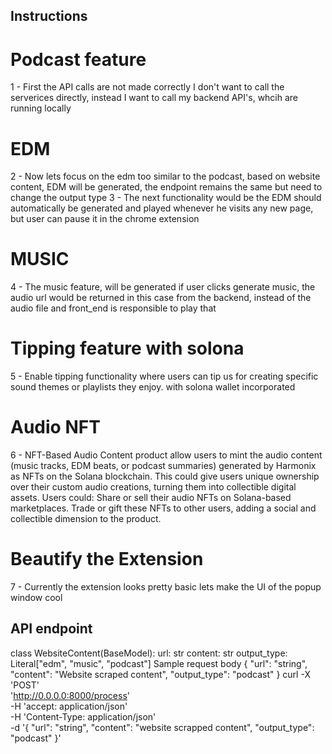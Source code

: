 ## Instructions
# Podcast feature
1 - First the API  calls are not made correctly I don't want to call the serverices directly, instead I want to call my backend API's, whcih are running locally
# EDM
2 - Now lets focus on the edm too similar to the podcast, based on website content, EDM will be generated, the endpoint remains the same but need to change the output type
3 - The next functionality would be the EDM should automatically be generated and played whenever he visits any new page, but user can pause it in the chrome extension
# MUSIC
4 - The music feature, will be generated if user clicks generate music, the audio url would be returned in this case from the backend, instead of the audio file and front_end is responsible to play that

# Tipping feature with solona
5 - Enable tipping functionality where users can tip us for creating specific sound themes or playlists they enjoy. with solona wallet incorporated

# Audio NFT
6 - NFT-Based Audio Content
product  allow users to mint the audio content (music tracks, EDM beats, or podcast summaries) generated by Harmonix as NFTs on the Solana blockchain. This could give users unique ownership over their custom audio creations, turning them into collectible digital assets. Users could:
Share or sell their audio NFTs on Solana-based marketplaces.
Trade or gift these NFTs to other users, adding a social and collectible dimension to the product.

# Beautify the Extension
7 - Currently the extension looks pretty basic lets make the UI of the popup window cool





## API endpoint
class WebsiteContent(BaseModel):
    url: str
    content: str
    output_type: Literal["edm", "music", "podcast"]
Sample request body
{
  "url": "string",
  "content": "Website scraped content",
  "output_type": "podcast"
}
curl -X 'POST' \
  'http://0.0.0.0:8000/process' \
  -H 'accept: application/json' \
  -H 'Content-Type: application/json' \
  -d '{
  "url": "string",
  "content": "website scrapped content",
  "output_type": "podcast"
}'